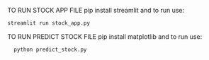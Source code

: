 TO RUN STOCK APP FILE 
pip install streamlit
and to run use:

   ```bash
   streamlit run stock_app.py
   ```


TO RUN PREDICT STOCK FILE
pip install matplotlib
and to run use: 
 ```bash
   python predict_stock.py
   ```

